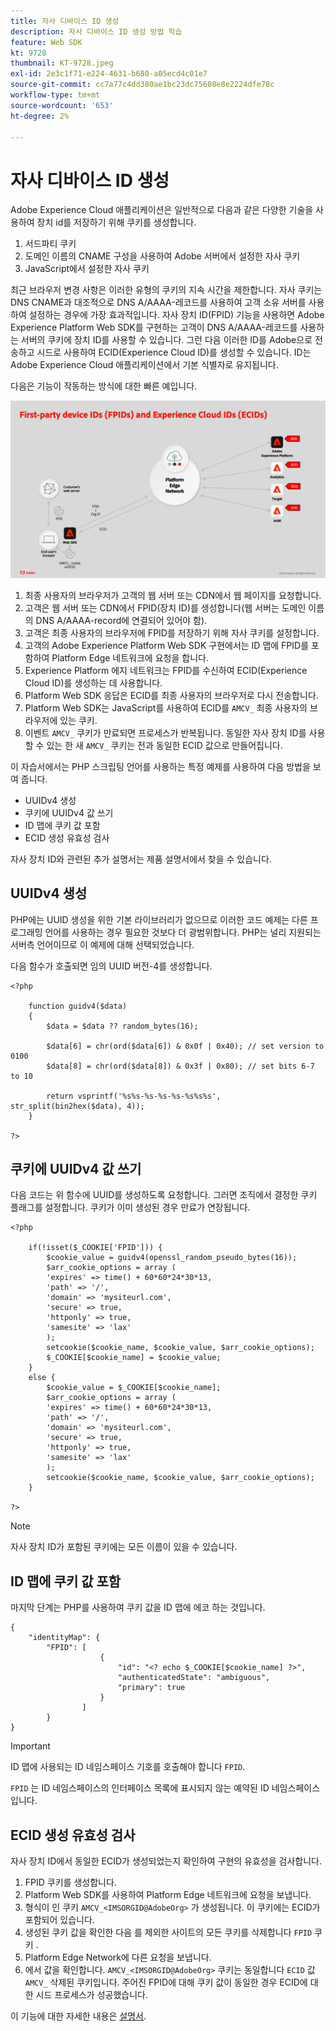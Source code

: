 ```yaml
---
title: 자사 디바이스 ID 생성
description: 자사 디바이스 ID 생성 방법 학습
feature: Web SDK
kt: 9728
thumbnail: KT-9728.jpeg
exl-id: 2e3c1f71-e224-4631-b680-a05ecd4c01e7
source-git-commit: cc7a77c4dd380ae1bc23dc75608e8e2224dfe78c
workflow-type: tm+mt
source-wordcount: '653'
ht-degree: 2%

---
```


# 자사 디바이스 ID 생성

Adobe Experience Cloud 애플리케이션은 일반적으로 다음과 같은 다양한 기술을 사용하여 장치 id를 저장하기 위해 쿠키를 생성합니다.

1. 서드파티 쿠키
1. 도메인 이름의 CNAME 구성을 사용하여 Adobe 서버에서 설정한 자사 쿠키
1. JavaScript에서 설정한 자사 쿠키

최근 브라우저 변경 사항은 이러한 유형의 쿠키의 지속 시간을 제한합니다. 자사 쿠키는 DNS CNAME과 대조적으로 DNS A/AAAA-레코드를 사용하여 고객 소유 서버를 사용하여 설정하는 경우에 가장 효과적입니다. 자사 장치 ID(FPID) 기능을 사용하면 Adobe Experience Platform Web SDK를 구현하는 고객이 DNS A/AAAA-레코드를 사용하는 서버의 쿠키에 장치 ID를 사용할 수 있습니다. 그런 다음 이러한 ID를 Adobe으로 전송하고 시드로 사용하여 ECID(Experience Cloud ID)를 생성할 수 있습니다. ID는 Adobe Experience Cloud 애플리케이션에서 기본 식별자로 유지됩니다.

다음은 기능이 작동하는 방식에 대한 빠른 예입니다.

![자사 장치 ID(FPID) 및 ECID(Experience Cloud ID)](../assets/kt-9728.png)

1. 최종 사용자의 브라우저가 고객의 웹 서버 또는 CDN에서 웹 페이지를 요청합니다.
1. 고객은 웹 서버 또는 CDN에서 FPID(장치 ID)를 생성합니다(웹 서버는 도메인 이름의 DNS A/AAAA-record에 연결되어 있어야 함).
1. 고객은 최종 사용자의 브라우저에 FPID를 저장하기 위해 자사 쿠키를 설정합니다.
1. 고객의 Adobe Experience Platform Web SDK 구현에서는 ID 맵에 FPID를 포함하여 Platform Edge 네트워크에 요청을 합니다.
1. Experience Platform 에지 네트워크는 FPID를 수신하여 ECID(Experience Cloud ID)를 생성하는 데 사용합니다.
1. Platform Web SDK 응답은 ECID를 최종 사용자의 브라우저로 다시 전송합니다.
1. Platform Web SDK는 JavaScript를 사용하여 ECID를 `AMCV_` 최종 사용자의 브라우저에 있는 쿠키.
1. 이벤트 `AMCV_` 쿠키가 만료되면 프로세스가 반복됩니다. 동일한 자사 장치 ID를 사용할 수 있는 한 새 `AMCV_` 쿠키는 전과 동일한 ECID 값으로 만들어집니다.

이 자습서에서는 PHP 스크립팅 언어를 사용하는 특정 예제를 사용하여 다음 방법을 보여 줍니다.

* UUIDv4 생성
* 쿠키에 UUIDv4 값 쓰기
* ID 맵에 쿠키 값 포함
* ECID 생성 유효성 검사

자사 장치 ID와 관련된 추가 설명서는 제품 설명서에서 찾을 수 있습니다.

## UUIDv4 생성

PHP에는 UUID 생성을 위한 기본 라이브러리가 없으므로 이러한 코드 예제는 다른 프로그래밍 언어를 사용하는 경우 필요한 것보다 더 광범위합니다. PHP는 널리 지원되는 서버측 언어이므로 이 예제에 대해 선택되었습니다.


다음 함수가 호출되면 임의 UUID 버전-4를 생성합니다.

```
<?php
    
    function guidv4($data)
    {
        $data = $data ?? random_bytes(16);

        $data[6] = chr(ord($data[6]) & 0x0f | 0x40); // set version to 0100
        $data[8] = chr(ord($data[8]) & 0x3f | 0x80); // set bits 6-7 to 10

        return vsprintf('%s%s-%s-%s-%s-%s%s%s', str_split(bin2hex($data), 4));
    }

?>
```

## 쿠키에 UUIDv4 값 쓰기

다음 코드는 위 함수에 UUID를 생성하도록 요청합니다. 그러면 조직에서 결정한 쿠키 플래그를 설정합니다. 쿠키가 이미 생성된 경우 만료가 연장됩니다.

```
<?php

    if(!isset($_COOKIE['FPID'])) {
        $cookie_value = guidv4(openssl_random_pseudo_bytes(16));        
        $arr_cookie_options = array (
        'expires' => time() + 60*60*24*30*13,
        'path' => '/',
        'domain' => 'mysiteurl.com',
        'secure' => true,
        'httponly' => true,
        'samesite' => 'lax'
        );
        setcookie($cookie_name, $cookie_value, $arr_cookie_options);
        $_COOKIE[$cookie_name] = $cookie_value;
    }
    else {
        $cookie_value = $_COOKIE[$cookie_name];
        $arr_cookie_options = array (
        'expires' => time() + 60*60*24*30*13,
        'path' => '/',
        'domain' => 'mysiteurl.com',
        'secure' => true,
        'httponly' => true,
        'samesite' => 'lax'
        );
        setcookie($cookie_name, $cookie_value, $arr_cookie_options);
    }

?>
```

>[!NOTE]
>
>자사 장치 ID가 포함된 쿠키에는 모든 이름이 있을 수 있습니다.

## ID 맵에 쿠키 값 포함

마지막 단계는 PHP를 사용하여 쿠키 값을 ID 맵에 에코 하는 것입니다.


```
{
    "identityMap": {
        "FPID": [
                    {
                        "id": "<? echo $_COOKIE[$cookie_name] ?>",
                        "authenticatedState": "ambiguous",
                        "primary": true
                    }
                ]
        }
}
```

>[!IMPORTANT]
>
>ID 맵에 사용되는 ID 네임스페이스 기호를 호출해야 합니다 `FPID`.
>
> `FPID` 는 ID 네임스페이스의 인터페이스 목록에 표시되지 않는 예약된 ID 네임스페이스입니다.


## ECID 생성 유효성 검사

자사 장치 ID에서 동일한 ECID가 생성되었는지 확인하여 구현의 유효성을 검사합니다.

1. FPID 쿠키를 생성합니다.
1. Platform Web SDK를 사용하여 Platform Edge 네트워크에 요청을 보냅니다.
1. 형식이 인 쿠키 `AMCV_<IMSORGID@AdobeOrg>` 가 생성됩니다. 이 쿠키에는 ECID가 포함되어 있습니다.
1. 생성된 쿠키 값을 확인한 다음 를 제외한 사이트의 모든 쿠키를 삭제합니다 `FPID` 쿠키 .
1. Platform Edge Network에 다른 요청을 보냅니다.
1. 에서 값을 확인합니다. `AMCV_<IMSORGID@AdobeOrg>` 쿠키는 동일합니다 `ECID` 값 `AMCV_` 삭제된 쿠키입니다. 주어진 FPID에 대해 쿠키 값이 동일한 경우 ECID에 대한 시드 프로세스가 성공했습니다.

이 기능에 대한 자세한 내용은 [설명서](https://experienceleague.adobe.com/docs/experience-platform/edge/identity/first-party-device-ids.html).
